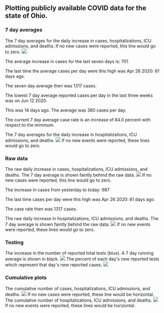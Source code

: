 ## Plotting publicly available COVID data for the state of Ohio. 

### 7 day averages
The 7 day averages for the daily increase in cases, hospitalizations, ICU admissions, and deaths. If no new cases were reported, this line would go to zero.
![](7dayaverage_cases.png)
 
The average increase in cases for the last seven days is: 701 

The last time the average cases per day were this high was Apr 26 2020: 61 days ago. 

The seven day average then was 1317 cases.
 


The lowest 7 day average reported cases per day in the last three weeks was on Jun 12 2020. 

This was 14 days ago. The average was 380 cases per day. 

The current 7 day average case rate is an increase of 84.0 percent with respect to the minimum.

The 7 day averages for the daily increase in hospitalizations, ICU admissions, and deaths.
![](7dayaverage_hospital.png)
If no new events were reported, these lines would go to zero.

### Raw data
The raw daily increase in cases, hospitalizations, ICU admissions, and deaths. The 7 day average is shown faintly behind the raw data.
![](DailyCases.png)
If no new cases were reported, this line would go to zero.

The increase in cases from yesterday to today: 987 

The last time cases per day were this high was Apr 26 2020: 61 days ago. 

The case rate then was 1317 cases.

The raw daily increase in hospitalizations, ICU admissions, and deaths. The 7 day average is shown faintly behind the raw data.
![](DailyHospitalizations.png)
If no new events were reported, these lines would go to zero.

### Testing
The increase in the number of reported total tests (blue). A 7 day running average is shown in black.
![](DailyTests.png)
The percent of each day's new reported tests which represent that day's new reported cases.
![](percentpositive_tests.png)

### Cumulative plots
The cumulative number of cases, hospitalizations, ICU admissions, and deaths.
![](Cases.png)
If no new cases were reported, these line would be horizontal.
The cumulative number of hospitalizations, ICU admissions, and deaths.
![](Hospitalizations.png)
If no new events were reported, these lines would be horizontal.